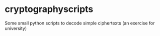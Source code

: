 # cryptographyscripts
Some small python scripts to decode simple ciphertexts (an exercise for university)
